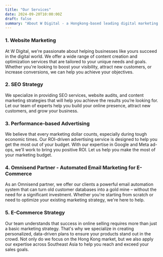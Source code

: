 ```yaml
---
title: "Our Services"
date: 2024-09-20T10:00:00Z
draft: false
summary: "About W Digital - a Hongkong-based leading digital marketing agency specializing in performance-driven advertising, website marketing, SEO, e-commerce marketing strategy and email marketing."
---
```


### 1. Website Marketing 

At W Digital, we're passionate about helping businesses like yours succeed in the digital world. We offer a wide range of content creation and optimization services that are tailored to your unique needs and goals. Whether you're looking to boost your visibility, attract new customers, or increase conversions, we can help you achieve your objectives.

### 2. SEO Strategy 

We specialize in providing SEO services, website audits, and content marketing strategies that will help you achieve the results you’re looking for. Let our team of experts help you build your online presence, attract new customers, and grow your business.

### 3. Performance-based Advertising 

We believe that every marketing dollar counts, especially during tough economic times. Our ROI-driven advertising service is designed to help you get the most out of your budget. With our expertise in Google and Meta ad-ops, we'll work to bring you positive ROI. Let us help you make the most of your marketing budget.

### 4. Omnisend Partner - Automated Email Marketing for E-Commerce

As an Omnisend partner, we offer our clients a powerful email automation system that can turn old customer databases into a gold mine – without the need for a significant investment. Whether you're starting from scratch or need to optimize your existing marketing strategy, we're here to help.

### 5. E-Commerce Strategy

Our team understands that success in online selling requires more than just a basic marketing strategy. That's why we specialize in creating personalized, data-driven plans to ensure your products stand out in the crowd. Not only do we focus on the Hong Kong market, but we also apply our expertise across Southeast Asia to help you reach and exceed your sales goals.